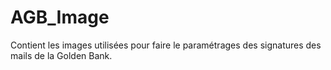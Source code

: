 # AGB_Image
Contient les images utilisées pour faire le paramétrages des signatures des mails de la Golden Bank.
